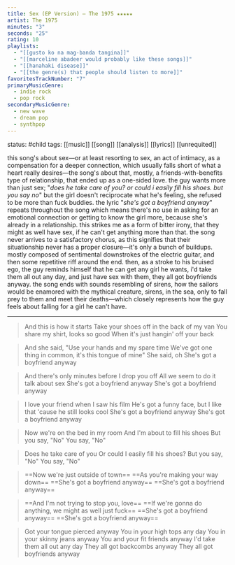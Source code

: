 ```yaml
---
title: Sex (EP Version) — The 1975 ★★★★★
artist: The 1975
minutes: "3"
seconds: "25"
rating: 10
playlists:
  - "[[gusto ko na mag-banda tangina]]"
  - "[[marceline abadeer would probably like these songs]]"
  - "[[hanahaki disease]]"
  - "[[the genre(s) that people should listen to more]]"
favoritesTrackNumber: "7"
primaryMusicGenre:
  - indie rock
  - pop rock
secondaryMusicGenre:
  - new wave
  - dream pop
  - synthpop
---
```

status: #child 
tags: [[music]] [[song]] [[analysis]] [[lyrics]] [[unrequited]]

this song's about sex—or at least resorting to sex, an act of intimacy, as a compensation for a deeper connection, which usually falls short of what a heart really desires—the song's about that, mostly, a friends-with-benefits type of relationship, that ended up as a one-sided love. the guy wants more than just sex; "*does he take care of you? or could i easily fill his shoes. but you say no*" but the girl doesn't reciprocate what he's feeling, she refused to be more than fuck buddies. the lyric "*she's got a boyfriend anyway*" repeats throughout the song which means there's no use in asking for an emotional connection or getting to know the girl more, because she's already in a relationship. this strikes me as a form of bitter irony, that they might as well have sex, if he can't get anything more than that. the song never arrives to a satisfactory chorus, as this signifies that their situationship never has a proper closure—it's only a bunch of buildups. mostly composed of sentimental downstrokes of the electric guitar, and then some repetitive riff around the end. then, as a stroke to his bruised ego, the guy reminds himself that he can get any girl he wants, i'd take them all out any day, and just have sex with them, they all got boyfriends anyway. the song ends with sounds resembling of sirens, how the sailors would be enamored with the mythical creature, sirens, in the sea, only to fall prey to them and meet their deaths—which closely represents how the guy feels about falling for a girl he can't have.

---

>And this is how it starts
>Take your shoes off in the back of my van
>You share my shirt, looks so good
>When it's just hangin' off your back

>And she said, "Use your hands and my spare time
>We've got one thing in common, it's this tongue of mine"
>She said, oh
>She's got a boyfriend anyway

>And there's only minutes before I drop you off
>All we seem to do it talk about sex
>She's got a boyfriend anyway
>She's got a boyfriend anyway

>I love your friend when I saw his film
>He's got a funny face, but I like that 'cause he still looks cool
>She's got a boyfriend anyway
>She's got a boyfriend anyway

>Now we're on the bed in my room
>And I'm about to fill his shoes
>But you say, "No"
>You say, "No"

>Does he take care of you
>Or could I easily fill his shoes?
>But you say, "No"
>You say, "No"

>==Now we're just outside of town==
>==As you're making your way down==
>==She's got a boyfriend anyway==
>==She's got a boyfriend anyway==

>==And I'm not trying to stop you, love==
>==If we're gonna do anything, we might as well just fuck==
>==She's got a boyfriend anyway==
>==She's got a boyfriend anyway==

>Got your tongue pierced anyway
>You in your high tops any day
>You in your skinny jeans anyway
>You and your fit friends anyway
>I'd take them all out any day
>They all got backcombs anyway
>They all got boyfriends anyway